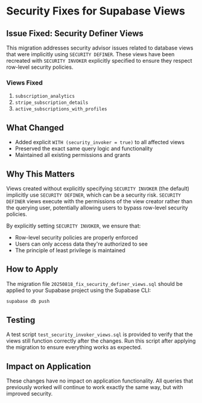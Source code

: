 # Security Fixes for Supabase Views

## Issue Fixed: Security Definer Views

This migration addresses security advisor issues related to database views that were implicitly using `SECURITY DEFINER`. These views have been recreated with `SECURITY INVOKER` explicitly specified to ensure they respect row-level security policies.

### Views Fixed

1. `subscription_analytics`
2. `stripe_subscription_details`
3. `active_subscriptions_with_profiles`

## What Changed

- Added explicit `WITH (security_invoker = true)` to all affected views
- Preserved the exact same query logic and functionality
- Maintained all existing permissions and grants

## Why This Matters

Views created without explicitly specifying `SECURITY INVOKER` (the default) implicitly use `SECURITY DEFINER`, which can be a security risk. `SECURITY DEFINER` views execute with the permissions of the view creator rather than the querying user, potentially allowing users to bypass row-level security policies.

By explicitly setting `SECURITY INVOKER`, we ensure that:
- Row-level security policies are properly enforced
- Users can only access data they're authorized to see
- The principle of least privilege is maintained

## How to Apply

The migration file `20250818_fix_security_definer_views.sql` should be applied to your Supabase project using the Supabase CLI:

```bash
supabase db push
```

## Testing

A test script `test_security_invoker_views.sql` is provided to verify that the views still function correctly after the changes. Run this script after applying the migration to ensure everything works as expected.

## Impact on Application

These changes have no impact on application functionality. All queries that previously worked will continue to work exactly the same way, but with improved security.
